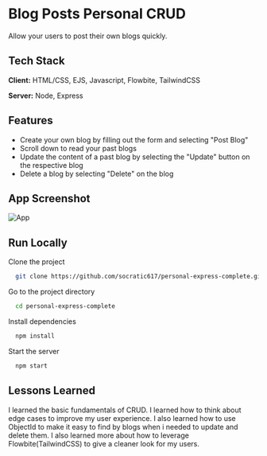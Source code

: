
# Blog Posts Personal CRUD

Allow your users to post their own blogs quickly.

## Tech Stack

**Client:** HTML/CSS, EJS, Javascript, Flowbite, TailwindCSS

**Server:** Node, Express


## Features

- Create your own blog by filling out the form and selecting "Post Blog"
- Scroll down to read your past blogs
- Update the content of a past blog by selecting the "Update" button on the respective blog
- Delete a blog by selecting "Delete" on the blog


## App Screenshot

![App ](.public/imgs/project-photo.png)


## Run Locally

Clone the project

```bash
  git clone https://github.com/socratic617/personal-express-complete.git
```

Go to the project directory

```bash
  cd personal-express-complete
```

Install dependencies

```bash
  npm install
```

Start the server

```bash
  npm start
```


## Lessons Learned

I learned the basic fundamentals of CRUD. I learned how to think about edge cases to improve my user experience. I also learned how to use ObjectId to make it easy to find by blogs when i needed to update and delete them. I also learned more about how to leverage Flowbite(TailwindCSS) to give a cleaner look for my users.

